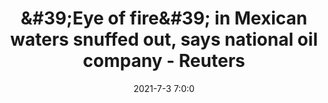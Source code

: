 ---
"title": "&amp;#39;Eye of fire&amp;#39; in Mexican waters snuffed out, says national oil company - Reuters"
"date": "2021-7-3 7:0:0"
"feed_name": "GOOGLENEWSINDUSTRIAL"
"feed_website": "https://news.google.com/search?q=industrial%2Bincident&hl=en-US&gl=US&ceid=US:en"
"feed_rss": "https://news.google.com/rss/search?q=industrial%2Bincident&hl=en-US&gl=US&ceid=US:en"
"link": "https://www.reuters.com/business/energy/fire-offshore-pemex-platform-gulf-mexico-under-control-2021-07-02/"
"file": "_posts/2021-1-1-49364470ca30d359a3c4aee8e62bc380db92a397.md"
"accident": "1"
"drilling": "0"
---